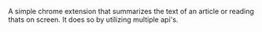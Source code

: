 A simple chrome extension that summarizes the text of an article or reading thats on screen. It does so by utilizing multiple api's.
